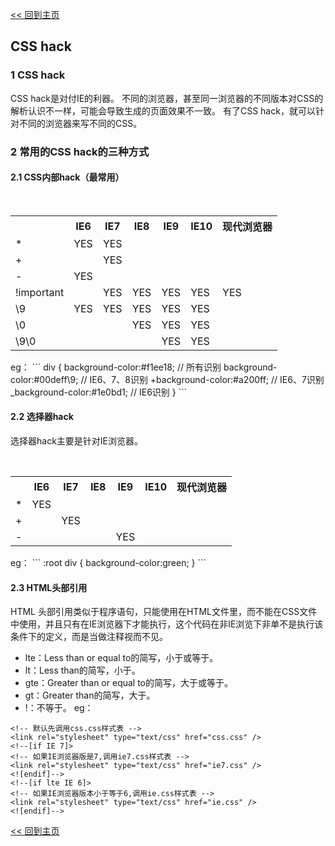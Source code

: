 [<< 回到主页](http://suzy1993.github.io/misszy/)

## CSS hack

### 1 CSS hack
CSS hack是对付IE的利器。
不同的浏览器，甚至同一浏览器的不同版本对CSS的解析认识不一样，可能会导致生成的页面效果不一致。
有了CSS hack，就可以针对不同的浏览器来写不同的CSS。

### 2 常用的CSS hack的三种方式
#### 2.1 CSS内部hack（最常用）
<table>
  <tr><th></th><th>IE6</th><th>IE7</th><th>IE8</th><th>IE9</th><th>IE10</th><th>现代浏览器</th></tr>
  <tr><td>*</td><td>YES</td><td>YES</td><td></td><td></td><td></td><td></td></tr>
  <tr><td>+</td><td></td><td>YES</td><td></td><td></td><td></td><td></td></tr>
  <tr><td>-</td><td>YES</td><td></td><td></td><td></td><td></td><td></td></tr>
  <tr><td>!important</td><td></td><td>YES</td><td>YES</td><td>YES</td><td>YES</td><td>YES</td></tr>
  <tr><td>\9</td><td>YES</td><td>YES</td><td>YES</td><td>YES</td><td>YES</td><td></td></tr>
  <tr><td>\0</td><td></td><td></td><td>YES</td><td>YES</td><td>YES</td><td></td></tr>
  <tr><td>\9\0</td><td></td><td></td><td></td><td>YES</td><td>YES</td><td></td></tr>
</table>
eg：
```
div {
    background-color:#f1ee18; // 所有识别
    background-color:#00deff\9; // IE6、7、8识别
    +background-color:#a200ff; // IE6、7识别
    _background-color:#1e0bd1; // IE6识别
}
```

#### 2.2 选择器hack
选择器hack主要是针对IE浏览器。
<table>
  <tr><th></th><th>IE6</th><th>IE7</th><th>IE8</th><th>IE9</th><th>IE10</th><th>现代浏览器</th></tr>
  <tr><td>*</td><td>YES</td><td></td><td></td><td></td><td></td><td></td></tr>
  <tr><td>+</td><td></td><td>YES</td><td></td><td></td><td></td><td></td></tr>
  <tr><td>-</td><td></td><td></td><td></td><td>YES</td><td></td><td></td></tr>
</table>
eg：
```
:root div {
    background-color:green;
}
```

#### 2.3 HTML头部引用
HTML 头部引用类似于程序语句，只能使用在HTML文件里，而不能在CSS文件中使用，并且只有在IE浏览器下才能执行，这个代码在非IE浏览下非单不是执行该条件下的定义，而是当做注释视而不见。
* lte：Less than or equal to的简写，小于或等于。
* lt：Less than的简写，小于。
* gte：Greater than or equal to的简写，大于或等于。
* gt：Greater than的简写，大于。
* !：不等于。
eg：
```
<!-- 默认先调用css.css样式表 -->
<link rel="stylesheet" type="text/css" href="css.css" />
<!--[if IE 7]>
<!-- 如果IE浏览器版是7,调用ie7.css样式表 -->
<link rel="stylesheet" type="text/css" href="ie7.css" />
<![endif]-->
<!--[if lte IE 6]>
<!-- 如果IE浏览器版本小于等于6,调用ie.css样式表 -->
<link rel="stylesheet" type="text/css" href="ie.css" />
<![endif]-->
```

[<< 回到主页](http://suzy1993.github.io/misszy/)
